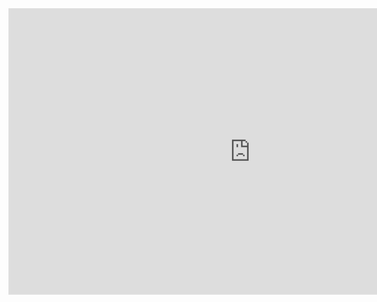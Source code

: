 <iframe src="https://docs.google.com/presentation/d/e/2PACX-1vQEgrXzXR9iyXbTSd33ON0Eeb0PWu1SZGWlth3HCtV8vBr5zR0poGn3-JWoGI6A-6Gh5KTRDAOo409h/embed?start=true&loop=true&delayms=3000" frameborder="0" width="960" height="569" allowfullscreen="true" mozallowfullscreen="true" webkitallowfullscreen="true"></iframe>